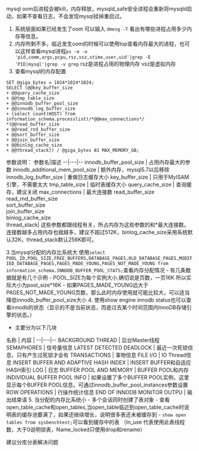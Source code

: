 mysql oom后进程会被kill，内存释放，mysqld_safe安全进程会重新将mysqld启动，如果不查看日志，不会发现mysql挂掉重启过。
1. 系统层面如果已经发生了oom 可以输入
`dmesg -T` 看出有哪些进程占用多少内存等信息。
2. 内存所剩不多，临近发生oom的时候可以使用top查看内存最大的进程，也可以这样查看mysql进程`ps -e -o 'pid,comm,args,pcpu,rsz,vsz,stime,user,uid'|grep -E 'PID|mysql'|grep -v grep` rsz是进程占用的物理内存 vsz是虚拟内存
3. 查看mysql的内存配置
```
SET @giga_bytes = 1024*1024*1024;
SELECT (@@key_buffer_size
+ @@query_cache_size
+ @@tmp_table_size
+ @@innodb_buffer_pool_size
+ @@innodb_log_buffer_size
+ (select count(HOST) from information_schema.processlist)/*@@max_connections*/
*(@@read_buffer_size
+ @@read_rnd_buffer_size
+ @@sort_buffer_size
+ @@join_buffer_size
+ @@binlog_cache_size
+ @@thread_stack)) / @giga_bytes AS MAX_MEMORY_GB;

```
参数说明：
参数名|描述
--|---|--
innodb_buffer_pool_size |	占用内存最大的参数
innodb_additional_mem_pool_size |	额外内存，mysql5.7以后移除
innodb_log_buffer_size |	重做日志缓存大小
key_buffer_size |	只用于MyISAM引擎，不需要太大
tmp_table_size |	临时表缓存大小
query_cache_size | 	查询缓存，建议关闭
max_connections |	最大连接数
read_buffer_size<br>read_rnd_buffer_size<br>sort_buffer_size<br>  join_buffer_size<br>  binlog_cache_size<br>  thread_stack| 	这些参数都跟线程有关，所占内存为这些参数的和*最大连接数。连接数越多占用内存也就越多，建议不超过512K，binlog_cache_size采用系统默认32K，thread_stack默认256K即可。

3.当mysql分配的内存比系统大
  使用`select POOL_ID,POOL_SIZE,FREE_BUFFERS,DATABASE_PAGES,OLD_DATABASE_PAGES,MODIFIED_DATABASE_PAGES,PAGES_MADE_YOUNG,PAGES_NOT_MADE_YOUNG from information_schema.INNODB_BUFFER_POOL_STATS;`查看内存分配情况
    - 有几条数据就是有几个示例
    - POOL_SIZE为每个实例大小,确切说是页数，一页16K 所以实际大小为pool_size*16K
    - 如果PAGES_MADE_YOUNG远大于PAGES_NOT_MADE_YOUNG页数，那么此时内存使用就可能比较大，可以适当降低innodb_buffer_pool_size大小
4. 使用show engine innodb status也可以查看innodb的状态（显示的不是当前状态，而是过去某个时间范围内InnoDB存储引擎的状态。）
  - 主要分为以下几块

名称  |  内容 |
--|---|--
BACKGROUND THREAD | 后台Master线程
SEMAPHORES |	信号量信息
LATEST DETECTED DEADLOCK |	最近一次死锁信息，只有产生过死锁才会有
TRANSACTIONS |	事物信息
FILE I/O |	IO Thread信息
INSERT BUFFER AND ADAPTIVE HASH INDEX |	INSERT BUFFER和自适应HASH索引
LOG |	日志
BUFFER POOL AND MEMORY |	BUFFER POOL和内存
INDIVIDUAL BUFFER POOL INFO | 如果设置了多个BUFFER POOL实例，这里显示每个BUFFER POOL信息。可通过innodb_buffer_pool_instances参数设置
ROW OPERATIONS |	行操作统计信息
END OF INNODB MONITOR OUTPU |	输出结束语
5. 当分配的内存比系统小
    - 多个会话同时创建了表对象
    - 查看open_table_cache和open_tables,当open_table临近到open_table_cache时说明表的缓存池要满了，如果还继续增长，说明很多表还未被缓存到
    - `show open tables from sysbenchtest;`可以看到缓存中的表 （In_use 代表使用此表线程数，大于0说明锁表，Name_locked只使用drop和rename）

建议分库分表解决问题
